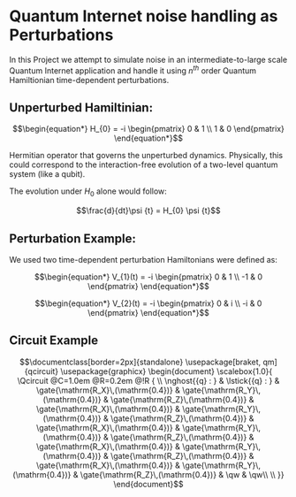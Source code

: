 # Quantum Internet noise handling as Perturbations

In this Project we attempt to simulate noise in an intermediate-to-large scale Quantum Internet application and handle it using $n^{th}$ order Quantum Hamiltionian time-dependent perturbations.

## Unperturbed Hamiltinian:

```math
\begin{equation*}
H_{0} = -i
\begin{pmatrix}
0 & 1  \\
1 & 0 
\end{pmatrix}
\end{equation*}
```
Hermitian operator that governs the unperturbed dynamics. Physically, this could correspond to the interaction-free evolution of a two-level quantum system (like a qubit).

The evolution under $H_{0}$​ alone would follow:

```math
\frac{d}{dt}\psi {t} = H_{0} \psi {t}
```

## Perturbation Example:

We used two time-dependent perturbation Hamiltonians were defined as:

```math
\begin{equation*}
V_{1}(t) = -i
\begin{pmatrix}
0 & 1  \\
-1 & 0 
\end{pmatrix}
\end{equation*}
```
```math
\begin{equation*}
V_{2}(t) = -i
\begin{pmatrix}
0 & i  \\
-i & 0 
\end{pmatrix}
\end{equation*}
```

## Circuit Example
```math
\documentclass[border=2px]{standalone}

\usepackage[braket, qm]{qcircuit}
\usepackage{graphicx}

\begin{document}
\scalebox{1.0}{
\Qcircuit @C=1.0em @R=0.2em @!R { \\
	 	\nghost{{q} :  } & \lstick{{q} :  } & \gate{\mathrm{R_X}\,(\mathrm{0.4})} & \gate{\mathrm{R_Y}\,(\mathrm{0.4})} & \gate{\mathrm{R_Z}\,(\mathrm{0.4})} & \gate{\mathrm{R_X}\,(\mathrm{0.4})} & \gate{\mathrm{R_Y}\,(\mathrm{0.4})} & \gate{\mathrm{R_Z}\,(\mathrm{0.4})} & \gate{\mathrm{R_X}\,(\mathrm{0.4})} & \gate{\mathrm{R_Y}\,(\mathrm{0.4})} & \gate{\mathrm{R_Z}\,(\mathrm{0.4})} & \gate{\mathrm{R_X}\,(\mathrm{0.4})} & \gate{\mathrm{R_Y}\,(\mathrm{0.4})} & \gate{\mathrm{R_Z}\,(\mathrm{0.4})} & \gate{\mathrm{R_X}\,(\mathrm{0.4})} & \gate{\mathrm{R_Y}\,(\mathrm{0.4})} & \gate{\mathrm{R_Z}\,(\mathrm{0.4})} & \qw & \qw\\
\\ }}
\end{document}
```